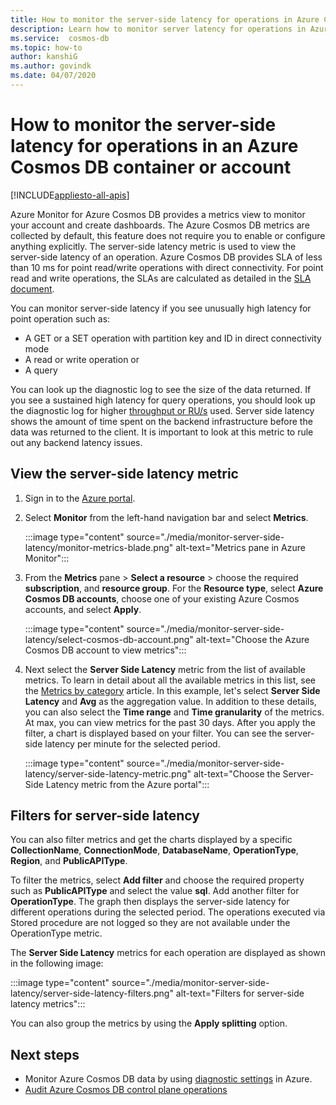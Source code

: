 ```yaml
---
title: How to monitor the server-side latency for operations in Azure Cosmos DB 
description: Learn how to monitor server latency for operations in Azure Cosmos DB account or a container. Owners of an Azure Cosmos DB account can understand the server-side latency issues with your Azure Cosmos accounts.
ms.service:  cosmos-db
ms.topic: how-to
author: kanshiG  
ms.author: govindk
ms.date: 04/07/2020
---
```


# How to monitor the server-side latency for operations in an Azure Cosmos DB container or account
[!INCLUDE[appliesto-all-apis](includes/appliesto-all-apis.md)]

Azure Monitor for Azure Cosmos DB provides a metrics view to monitor your account and create dashboards. The Azure Cosmos DB metrics are collected by default, this feature does not require you to enable or configure anything explicitly. The server-side latency metric is used to view the server-side latency of an operation. Azure Cosmos DB provides SLA of less than 10 ms for point read/write operations with direct connectivity. For point read and write operations, the SLAs are calculated as detailed in the [SLA document](https://azure.microsoft.com/support/legal/sla/cosmos-db/v1_3/).

You can monitor server-side latency if you see unusually high latency for point operation such as:

* A GET or a SET operation with partition key and ID in direct connectivity mode
* A read or write operation or
* A query

You can look up the diagnostic log to see the size of the data returned. If you see a sustained high latency for query operations, you should look up the diagnostic log for higher [throughput or RU/s](cosmosdb-monitor-logs-basic-queries.md) used. Server side latency shows the amount of time spent on the backend infrastructure before the data was returned to the client. It is important to look at this metric to rule out any backend latency issues.

## View the server-side latency metric

1. Sign in to the [Azure portal](https://portal.azure.com/).
   
2. Select **Monitor** from the left-hand navigation bar and select **Metrics**.

   :::image type="content" source="./media/monitor-server-side-latency/monitor-metrics-blade.png" alt-text="Metrics pane in Azure Monitor":::

3. From the **Metrics** pane > **Select a resource** > choose the required **subscription**, and **resource group**. For the **Resource type**, select **Azure Cosmos DB accounts**, choose one of your existing Azure Cosmos accounts, and select **Apply**.
   
   :::image type="content" source="./media/monitor-server-side-latency/select-cosmos-db-account.png" alt-text="Choose the Azure Cosmos DB account to view metrics":::

4. Next select the **Server Side Latency**  metric from the list of available metrics. To learn in detail about all the available metrics in this list, see the [Metrics by category](monitor-cosmos-db-reference.md) article. In this example, let's select **Server Side Latency** and **Avg** as the aggregation value. In addition to these details, you can also select the **Time range** and **Time granularity** of the metrics. At max, you can view metrics for the past 30 days.  After you apply the filter, a chart is displayed based on your filter. You can see the server-side latency per minute for the selected period.  

   :::image type="content" source="./media/monitor-server-side-latency/server-side-latency-metric.png" alt-text="Choose the Server-Side Latency metric from the Azure portal":::

## Filters for server-side latency

You can also filter metrics and get the charts displayed by a specific **CollectionName**, **ConnectionMode**, **DatabaseName**, **OperationType**, **Region**, and **PublicAPIType**. 

To filter the metrics, select **Add filter** and choose the required property such as **PublicAPIType** and select the value **sql**. Add another filter for **OperationType**. The graph then displays the server-side latency for different operations during the selected period. The operations executed via Stored procedure are not logged so they are not available under the OperationType metric.

The **Server Side Latency** metrics for each operation are displayed as shown in the following image:

:::image type="content" source="./media/monitor-server-side-latency/server-side-latency-filters.png" alt-text="Filters for server-side latency metrics":::

You can also group the metrics by using the **Apply splitting** option.  

## Next steps

* Monitor Azure Cosmos DB data by using [diagnostic settings](cosmosdb-monitor-resource-logs.md) in Azure.
* [Audit Azure Cosmos DB control plane operations](audit-control-plane-logs.md)

